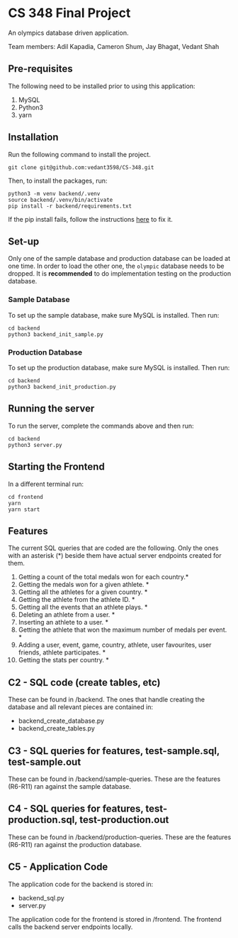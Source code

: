 # CS 348 Final Project

An olympics database driven application.

Team members: Adil Kapadia, Cameron Shum, Jay Bhagat, Vedant Shah

## Pre-requisites

The following need to be installed prior to using this application:
1. MySQL
2. Python3
3. yarn

## Installation

Run the following command to install the project.
```
git clone git@github.com:vedant3598/CS-348.git
```

Then, to install the packages, run:
```
python3 -m venv backend/.venv
source backend/.venv/bin/activate
pip install -r backend/requirements.txt
```

If the pip install fails, follow the instructions [here](https://stackoverflow.com/questions/35190465/virtualenvpython3-4-pip-install-mysqlclient-error) to fix it.

## Set-up 
Only one of the sample database and production database can be loaded at one time. In order to load the other one, the `olympic` database needs to be dropped. It is **recommended** to do implementation testing on the production database.
### Sample Database

To set up the sample database, make sure MySQL is installed. Then run:
```
cd backend
python3 backend_init_sample.py
```

### Production Database

To set up the production database, make sure MySQL is installed. Then run:
```
cd backend
python3 backend_init_production.py
```


## Running the server

To run the server, complete the commands above and then run:
```
cd backend
python3 server.py
```

## Starting the Frontend

In a different terminal run:
```
cd frontend
yarn
yarn start
```

## Features

The current SQL queries that are coded are the following. Only the ones with an asterisk (*) beside them have actual server endpoints created for them.
1. Getting a count of the total medals won for each country.*
1. Getting the medals won for a given athlete. *
1. Getting all the athletes for a given country. *
1. Getting the athlete from the athlete ID. *
1. Getting all the events that an athlete plays. *
1. Deleting an athlete from a user. *
1. Inserting an athlete to a user. *
1. Getting the athlete that won the maximum number of medals per event. *
1. Adding a user, event, game, country, athlete, user favourites, user friends, athlete participates. *
1. Getting the stats per country. *

## C2 - SQL code (create tables, etc)
These can be found in /backend. The ones that handle creating the database and all relevant pieces are contained in:

* backend_create_database.py
* backend_create_tables.py

## C3 - SQL queries for features, test-sample.sql, test-sample.out
These can be found in /backend/sample-queries. These are the features (R6-R11) ran against the sample database.

## C4 - SQL queries for features, test-production.sql, test-production.out
These can be found in /backend/production-queries. These are the features (R6-R11) ran against the production database.

## C5 - Application Code
The application code for the backend is stored in:
* backend_sql.py
* server.py

The application code for the frontend is stored in /frontend. The frontend calls the backend server endpoints locally.
